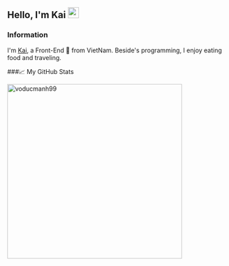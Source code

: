## Hello, I'm Kai <img src="https://media.giphy.com/media/hvRJCLFzcasrR4ia7z/giphy.gif" width="25px">

### Information

I'm [Kai](https://voducmanh.com), a Front-End 🚀 from VietNam. Beside's programming, I enjoy eating food and traveling.

  
###📈 My GitHub Stats

<p align="left"> <img src="https://github-readme-stats.vercel.app/api?username=voducmanh99&show_icons=true&theme=gotham" alt="voducmanh99" width="400"/>
